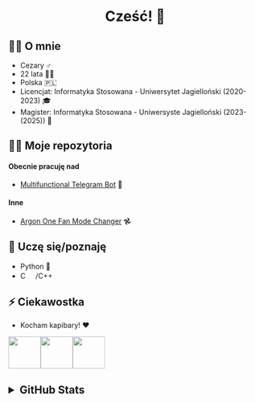 <h1 align="center">Cześć! 👋</h1>



## 🙋‍♂️ O mnie
- Cezary ♂️
- 22 lata 🙍🏻
- Polska 🇵🇱
- Licencjat: Informatyka Stosowana - Uniwersytet Jagielloński (2020-2023) 🎓
- Magister: Informatyka Stosowana - Uniwersyste Jagielloński (2023-(2025)) 🏫


## 🧑‍💻 Moje repozytoria
#### Obecnie pracuję nad
- [Multifunctional Telegram Bot](https://github.com/Cezary924/Cezary924-Telegram-Bot) 🤖
#### Inne
- [Argon One Fan Mode Changer](https://github.com/Cezary924/Argon-One-Fan-Mode-Changer) 𖣘


## 🔭 Uczę się/poznaję
- Python 🐍
- C <img src="https://upload.wikimedia.org/wikipedia/commons/thumb/1/18/C_Programming_Language.svg/1200px-C_Programming_Language.svg.png" width="16" height="16">/C++ <img src="https://upload.wikimedia.org/wikipedia/commons/thumb/1/18/ISO_C%2B%2B_Logo.svg/1822px-ISO_C%2B%2B_Logo.svg.png" width="16" height="16">

## ⚡ Ciekawostka
- Kocham kapibary! ❤️

<img src="https://img.freepik.com/free-icon/capybara_318-232704.jpg" width="64" height="64"><img src="https://img.freepik.com/free-icon/capybara_318-232704.jpg" width="64" height="64"><img src="https://img.freepik.com/free-icon/capybara_318-232704.jpg" width="64" height="64">


<h2>
  <details>
    <summary>GitHub Stats</summary>
    <img align="left" src="https://github-readme-stats.vercel.app/api?username=Cezary924&theme=transparent&rank_icon=percentile&hide_title=true&show_icons=true&hide_border=true" />
    <img align="left" src="https://github-readme-stats.vercel.app/api/top-langs/?username=Cezary924&theme=transparent&show_icons=true&hide_title=true&line_height=60&hide_border=true" />
    <img align="left" src="https://streak-stats.demolab.com/?user=Cezary924&theme=transparent&card_width=470&hide_border=true" />
  </details>
</h2>
